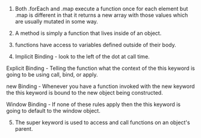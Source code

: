 1. Both .forEach and .map execute a function once for each element but .map is different in that it returns a new array with those values which are usually mutated in some way.

2. A method is simply a function that lives inside of an object.

3. functions have access to variables defined outside of their body.

 4. Implicit Binding - look to the left of the dot at call time.

 Explicit Binding - Telling the function what the context of the this keyword is going to be using call, bind, or apply.

 new Binding - Whenever you have a function invoked with the new keyword the this keyword is bound to the new object being constructed.

 Window Binding - If none of these rules apply then the this keyword is going to default to the window object.

5. The super keyword is used to access and call functions on an object's parent.

